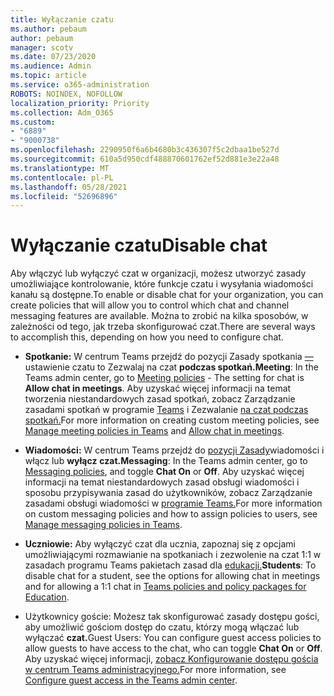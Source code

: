 ```yaml
---
title: Wyłączanie czatu
ms.author: pebaum
author: pebaum
manager: scotv
ms.date: 07/23/2020
ms.audience: Admin
ms.topic: article
ms.service: o365-administration
ROBOTS: NOINDEX, NOFOLLOW
localization_priority: Priority
ms.collection: Adm_O365
ms.custom:
- "6889"
- "9000738"
ms.openlocfilehash: 2290950f6a6b4680b3c436307f5c2dbaa1be527d
ms.sourcegitcommit: 610a5d950cdf488870601762ef52d881e3e22a48
ms.translationtype: MT
ms.contentlocale: pl-PL
ms.lasthandoff: 05/28/2021
ms.locfileid: "52696896"
---
```

# <a name="disable-chat"></a><span data-ttu-id="e086c-102">Wyłączanie czatu</span><span class="sxs-lookup"><span data-stu-id="e086c-102">Disable chat</span></span>

<span data-ttu-id="e086c-103">Aby włączyć lub wyłączyć czat w organizacji, możesz utworzyć zasady umożliwiające kontrolowanie, które funkcje czatu i wysyłania wiadomości kanału są dostępne.</span><span class="sxs-lookup"><span data-stu-id="e086c-103">To enable or disable chat for your organization, you can create policies that will allow you to control which chat and channel messaging features are available.</span></span> <span data-ttu-id="e086c-104">Można to zrobić na kilka sposobów, w zależności od tego, jak trzeba skonfigurować czat.</span><span class="sxs-lookup"><span data-stu-id="e086c-104">There are several ways to accomplish this, depending on how you need to configure chat.</span></span>

- <span data-ttu-id="e086c-105">**Spotkanie:** W centrum Teams przejdź do pozycji Zasady spotkania [—](https://admin.teams.microsoft.com/) ustawienie czatu to Zezwalaj na czat **podczas spotkań.**</span><span class="sxs-lookup"><span data-stu-id="e086c-105">**Meeting**: In the Teams admin center, go to [Meeting policies](https://admin.teams.microsoft.com/) - The setting for chat is **Allow chat in meetings**.</span></span> <span data-ttu-id="e086c-106">Aby uzyskać więcej informacji na temat tworzenia niestandardowych zasad spotkań, zobacz Zarządzanie zasadami spotkań w programie [Teams](/microsoftteams/meeting-policies-in-teams) i Zezwalanie [na czat podczas spotkań.](/microsoftteams/meeting-policies-in-teams#allow-chat-in-meetings)</span><span class="sxs-lookup"><span data-stu-id="e086c-106">For more information on creating custom meeting policies, see [Manage meeting policies in Teams](/microsoftteams/meeting-policies-in-teams) and [Allow chat in meetings](/microsoftteams/meeting-policies-in-teams#allow-chat-in-meetings).</span></span>

- <span data-ttu-id="e086c-107">**Wiadomości:** W centrum Teams przejdź do [pozycji Zasady](https://admin.teams.microsoft.com/)wiadomości i włącz lub **wyłącz** **czat.**</span><span class="sxs-lookup"><span data-stu-id="e086c-107">**Messaging**: In the Teams admin center, go to [Messaging policies](https://admin.teams.microsoft.com/), and toggle **Chat On** or **Off**.</span></span> <span data-ttu-id="e086c-108">Aby uzyskać więcej informacji na temat niestandardowych zasad obsługi wiadomości i sposobu przypisywania zasad do użytkowników, zobacz Zarządzanie zasadami obsługi wiadomości w [programie Teams.](/microsoftteams/messaging-policies-in-teams)</span><span class="sxs-lookup"><span data-stu-id="e086c-108">For more information on custom messaging policies and how to assign policies to users, see [Manage messaging policies in Teams](/microsoftteams/messaging-policies-in-teams).</span></span>

- <span data-ttu-id="e086c-109">**Uczniowie:** Aby wyłączyć czat dla ucznia, zapoznaj się z opcjami umożliwiającymi rozmawianie na spotkaniach i zezwolenie na czat 1:1 w zasadach programu Teams pakietach zasad dla [edukacji.](/microsoftteams/policy-packages-edu)</span><span class="sxs-lookup"><span data-stu-id="e086c-109">**Students**: To disable chat for a student, see the options for allowing chat in meetings and for allowing a 1:1 chat in [Teams policies and policy packages for Education](/microsoftteams/policy-packages-edu).</span></span>

- <span data-ttu-id="e086c-110">Użytkownicy goście: Możesz tak skonfigurować zasady dostępu gości, aby umożliwić gościom  dostęp do czatu, którzy mogą włączać lub wyłączać **czat.**</span><span class="sxs-lookup"><span data-stu-id="e086c-110">Guest Users: You can configure guest access policies to allow guests to have access to the chat, who can toggle **Chat On** or **Off**.</span></span> <span data-ttu-id="e086c-111">Aby uzyskać więcej informacji, [zobacz Konfigurowanie dostępu gościa w centrum Teams administracyjnego.](/microsoftteams/set-up-guests#configure-guest-access-in-the-teams-admin-center)</span><span class="sxs-lookup"><span data-stu-id="e086c-111">For more information, see [Configure guest access in the Teams admin center](/microsoftteams/set-up-guests#configure-guest-access-in-the-teams-admin-center).</span></span>




